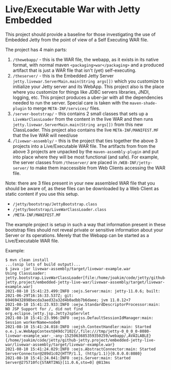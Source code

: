 Live/Executable War with Jetty Embedded
=======================================

This project should provide a baseline for those investigating the use of Embedded Jetty
from the point of view of a Self Executing WAR file.

The project has 4 main parts:

 1. `/thewebapp/` - this is the WAR file, the webapp, as it exists in its native format, with normal maven
    `<packaging>war</packaging>` and a produced artifact that is just a WAR file that isn't (yet) self-executing.
 2. `/theserver/` - this is the Embedded Jetty Server `jetty.livewar.ServerMain.main(String args[])` which you 
    customize to initialize your Jetty server and its WebApp.  This project also is the place where you customize
    for things like JDBC servers libraries, JNDI, logging, etc.   This project produces a uber-jar with all the
    dependencies needed to run the server.  Special care is taken with the `maven-shade-plugin` to merge
    `META-INF/services/` files.
 3. `/server-bootstrap/` - this contains 2 small classes that sets up a `LiveWarClassLoader` from the content
    in the live WAR and then runs `jetty.livewar.ServerMain.main(String args[])` from this new ClassLoader.
    This project also contains the live `META-INF/MANIFEST.MF` that the live WAR will need/use
 4. `/livewar-assembly/` - this is the project that ties together the above 3 projects into a Live/Executable WAR file.
    The artifacts from from the above 3 projects are unpacked by the `maven-assembly-plugin` and put into
    place where they will be most functional (and safe).  For example, the server classes from
    `/theserver/` are placed in `/WEB-INF/jetty-server/` to make them inaccessible from Web Clients
    accessing the WAR file.

Note: there are 3 files present in your new assembled WAR file that you should be aware of, as these
files can be downloaded by a Web Client as static content if you use this setup.

 * `/jetty/bootstrap/JettyBootstrap.class`
 * `/jetty/bootstrap/LiveWarClassLoader.class`
 * `/META-INF/MANIFEST.MF`

The example project is setup in such a way that information present in these bootstrap files should not
reveal private or sensitive information about your Server or its operations.  Merely that the Webapp
can be started as a Live/Executable WAR file.

Example:

```shell
$ mvn clean install
...(snip lots of build output)...
$ java -jar livewar-assembly/target/livewar-example.war 
Using ClassLoader: jetty.bootstrap.LiveWarClassLoader[file:/home/joakim/code/jetty/github-jetty.project/embedded-jetty-live-war/livewar-assembly/target/livewar-example.war]
2021-08-10 15:41:23.499:INFO :oejs.Server:main: jetty-11.0.6; built: 2021-06-29T16:16:33.537Z; git: 69469432898becda3aed32a32d4b0adbb7b6daee; jvm 11.0.12+7
2021-08-10 15:41:23.933:INFO :oejw.StandardDescriptorProcessor:main: NO JSP Support for /, did not find org.eclipse.jetty.jsp.JettyJspServlet
2021-08-10 15:41:23.996:INFO :oejss.DefaultSessionIdManager:main: Session workerName=node0
2021-08-10 15:41:24.018:INFO :oejsh.ContextHandler:main: Started o.e.j.w.WebAppContext@49dc7102{/,file:///tmp/jetty-0_0_0_0-8080-livewar-example_war-_-any-1525063685359350259/webapp/,AVAILABLE}{/home/joakim/code/jetty/github-jetty.project/embedded-jetty-live-war/livewar-assembly/target/livewar-example.war}
2021-08-10 15:41:24.029:INFO :oejs.AbstractConnector:main: Started ServerConnector@289d1c02{HTTP/1.1, (http/1.1)}{0.0.0.0:8080}
2021-08-10 15:41:24.041:INFO :oejs.Server:main: Started Server@275710fc{STARTING}[11.0.6,sto=0] @813ms
```


